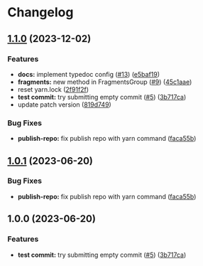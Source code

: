 # Changelog

## [1.1.0](https://github.com/oxcabe/ifcjs-fragment/compare/v1.0.1...v1.1.0) (2023-12-02)


### Features

* **docs:** implement typedoc config ([#13](https://github.com/oxcabe/ifcjs-fragment/issues/13)) ([e5baf19](https://github.com/oxcabe/ifcjs-fragment/commit/e5baf19bd1a70476eb9353c6e050ee49abda6807))
* **fragments:** new method in FragmentsGroup ([#9](https://github.com/oxcabe/ifcjs-fragment/issues/9)) ([45c1aae](https://github.com/oxcabe/ifcjs-fragment/commit/45c1aae18f7f2093feb765a99a51bf792292a60c))
* reset yarn.lock ([2f91f2f](https://github.com/oxcabe/ifcjs-fragment/commit/2f91f2f109298c3344a095e0c65b83ba77493c95))
* **test commit:** try submitting empty commit ([#5](https://github.com/oxcabe/ifcjs-fragment/issues/5)) ([3b717ca](https://github.com/oxcabe/ifcjs-fragment/commit/3b717caa4bae77c39cef44a4ab4230ca819ffeeb))
* update patch version ([819d749](https://github.com/oxcabe/ifcjs-fragment/commit/819d749aea0dc8a0abe68809bc9c3f0f80d29f5e))


### Bug Fixes

* **publish-repo:** fix publish repo with yarn command ([faca55b](https://github.com/oxcabe/ifcjs-fragment/commit/faca55bcf7b0ae4da85664edcc8b681a1bd71f69))

## [1.0.1](https://github.com/IFCjs/fragment/compare/v1.0.0...v1.0.1) (2023-06-20)


### Bug Fixes

* **publish-repo:** fix publish repo with yarn command ([faca55b](https://github.com/IFCjs/fragment/commit/faca55bcf7b0ae4da85664edcc8b681a1bd71f69))

## 1.0.0 (2023-06-20)


### Features

* **test commit:** try submitting empty commit ([#5](https://github.com/IFCjs/fragment/issues/5)) ([3b717ca](https://github.com/IFCjs/fragment/commit/3b717caa4bae77c39cef44a4ab4230ca819ffeeb))
